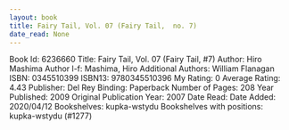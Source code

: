 ```yaml
---
layout: book
title: Fairy Tail, Vol. 07 (Fairy Tail,  no. 7)
date_read: None
---
```


Book Id: 6236660
Title: Fairy Tail, Vol. 07 (Fairy Tail, #7)
Author: Hiro Mashima
Author l-f: Mashima, Hiro
Additional Authors: William Flanagan
ISBN: 0345510399
ISBN13: 9780345510396
My Rating: 0
Average Rating: 4.43
Publisher: Del Rey
Binding: Paperback
Number of Pages: 208
Year Published: 2009
Original Publication Year: 2007
Date Read: 
Date Added: 2020/04/12
Bookshelves: kupka-wstydu
Bookshelves with positions: kupka-wstydu (#1277)

